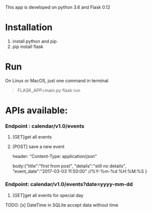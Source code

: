 This app is developed on python 3.6 and Flask 0.12

Installation
============
1. install python and pip 
2. pip install flask

Run
=========
On Linux or MacOS, just one command in terminal
>FLASK_APP=main.py flask run

APIs available:
=======
### Endpoint : calendar/v1.0/events 
 1. [GET]get all events
 2. [POST] save a new event 
    
    header: "Content-Type: application/json"
    
    body:{"title":"first from post",
            "details":"still no details",
            "event_date":"2017-03-03 11:50:00" //%Y-%m-%d %H:%M:%S
        }
    
 
### Endpoint: calendar/v1.0/events?date=yyyy-mm-dd 
 1. [GET]get all events for special day


TODO:
[x] DateTime in SQLite accept data without time 